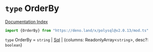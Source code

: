 # `type` OrderBy

[Documentation Index](../README.md)

```ts
import {OrderBy} from "https://deno.land/x/polysql@v2.0.13/mod.ts"
```

`type` OrderBy = `string` | [Sql](../class.Sql/README.md) | \{columns: ReadonlyArray\<`string`>, desc?: `boolean`}